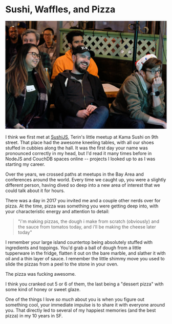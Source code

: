 # Sushi, Waffles, and Pizza

![Mikeal at WaffleJS in 2018](../images/mikeal-wafflejs.jpg)

I think we first met at [SushiJS](https://www.sushijs.org/), Terin's little meetup at Kama Sushi on 9th street. That place had the awesome kneeling tables, with all our shoes stuffed in cubbies along the hall. It was the first day your name was pronounced correctly in my head, but I'd read it many times before in NodeJS and CouchDB spaces online -- projects I looked up to as I was starting my career.

Over the years, we crossed paths at meetups in the Bay Area and conferences around the world. Every time we caught up, you were a slightly different person, having dived so deep into a new area of interest that we could talk about it for hours.

There was a day in 2017 you invited me and a couple other nerds over for pizza. At the time, pizza was something you were getting deep into, with your characteristic energy and attention to detail:

> "i'm making pizzas, the dough i make from scratch (obviously) and the sauce from tomatos today, and i'll be making the cheese later today"

I remember your large island countertop being absolutely stuffed with ingredients and toppings. You'd grab a ball of dough from a little tupperware in the fridge, flatten it out on the bare marble, and slather it with oil and a thin layer of sauce. I remember the little shimmy move you used to slide the pizzas from a peel to the stone in your oven.

The pizza was fucking awesome.

I think you cranked out 5 or 6 of them, the last being a "dessert pizza" with some kind of honey or sweet glaze.

One of the things I love _so much_ about you is when you figure out something cool, your immediate impulse is to share it with everyone around you. That directly led to several of my happiest memories (and the best pizza) in my 10 years in SF.